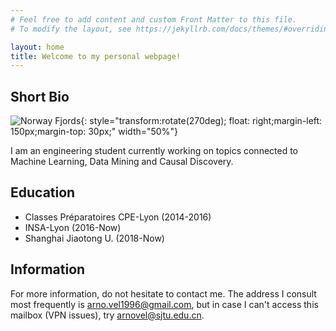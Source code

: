 ```yaml
---
# Feel free to add content and custom Front Matter to this file.
# To modify the layout, see https://jekyllrb.com/docs/themes/#overriding-theme-defaults

layout: home
title: Welcome to my personal webpage!
---
```


## Short Bio

![Norway Fjords](./img/DSC_0524.JPG){: style="transform:rotate(270deg); float: right;margin-left: 150px;margin-top: 30px;" width="50%"}

I am an engineering student currently working on topics connected to Machine Learning, Data Mining and Causal Discovery.

## Education

* Classes Préparatoires CPE-Lyon (2014-2016)
* INSA-Lyon (2016-Now)
* Shanghai Jiaotong U. (2018-Now)

## Information

For more information,
do not hesitate to contact me.
The address I consult most frequently is <arno.vel1996@gmail.com>, but in case I can't access this mailbox (VPN issues), try <arnovel@sjtu.edu.cn>.